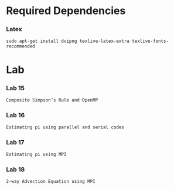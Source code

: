 
Required Dependencies
============

### Latex
```
sudo apt-get install dvipng texlive-latex-extra texlive-fonts-recommended 
```

Lab
============
### Lab 15
```bash
Composite Simpson’s Rule and OpenMP
```

### Lab 16
```bash
Estimating pi using parallel and serial codes
```

### Lab 17
```bash
Estimating pi using MPI
```

### Lab 18
```bash
2-way Advection Equation using MPI
```
